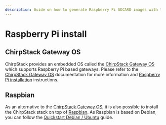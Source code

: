 ```yaml
---
description: Guide on how to generate Raspberry Pi SDCARD images with the packet-forwarder and ChirpStack components pre-installed.
---
```


# Raspberry Pi install

## ChirpStack Gateway OS

ChirpStack provides an embedded OS called the [ChirpStack Gateway OS](../../gateway-os/index.md)
which supports Raspberry Pi based gateways. Please refer to the
[ChirpStack Gateway OS](../../gateway-os/index.md) documentation for more information and
[Raspberry Pi installation](/gateway-os/install/raspberrypi/) instructions.

## Raspbian

As an alternative to the [ChirpStack Gateway OS](../../gateway-os/index.md), it is also possible
to install the ChirpStack stack on top of [Raspbian](http://raspbian.org/). As
Raspbian is based on Debian, you can follow the [Quickstart Debian / Ubuntu](debian-ubuntu.md)
guide.
